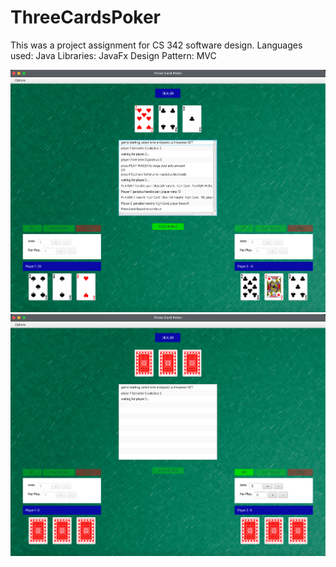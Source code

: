 # ThreeCardsPoker

This was a project assignment for CS 342 software design. 
Languages used: Java
Libraries: JavaFx
Design Pattern: MVC



<img src="/game-screenshot-1.png?raw=true" alt="screenshot of game-play" width="600" height="auto">

<img src="/game-screenshot-2.png?raw=true" alt="screenshot of game-play" width="600" height="auto">

